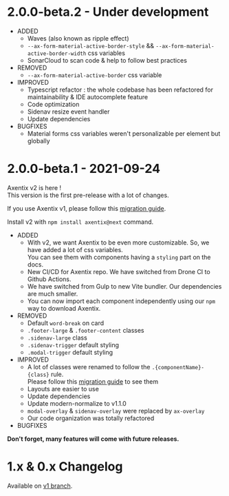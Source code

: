 # 2.0.0-beta.2 - Under development

- ADDED
  - Waves (also known as ripple effect)
  - `--ax-form-material-active-border-style` && `--ax-form-material-active-border-width` css variables
  - SonarCloud to scan code & help to follow best practices
- REMOVED
  - `--ax-form-material-active-border` css variable
- IMPROVED
  - Typescript refactor : the whole codebase has been refactored for maintainability & IDE autocomplete feature
  - Code optimization
  - Sidenav resize event handler
  - Update dependencies
- BUGFIXES
  - Material forms css variables weren't personalizable per element but globally

# 2.0.0-beta.1 - 2021-09-24

Axentix v2 is here !  
This version is the first pre-release with a lot of changes.

If you use Axentix v1, please follow this [migration guide](https://useaxentix.com/2.0.x/docs/migration/).

Install v2 with `npm install axentix@next` command.

- ADDED
  - With v2, we want Axentix to be even more customizable. So, we have added a lot of css variables.  
    You can see them with components having a `styling` part on the docs. 
  - New CI/CD for Axentix repo. We have switched from Drone CI to Github Actions.
  - We have switched from Gulp to new Vite bundler. Our dependencies are much smaller.
  - You can now import each component independently using our `npm` way to download Axentix.
- REMOVED
  - Default `word-break` on card
  - `.footer-large` & `.footer-content` classes
  - `.sidenav-large` class
  - `.sidenav-trigger` default styling
  - `.modal-trigger` default styling
- IMPROVED
  - A lot of classes were renamed to follow the `.{componentName}-{class}` rule.  
    Please follow this [migration guide](https://useaxentix.com/2.0.x/docs/migration/) to see them
  - Layouts are easier to use
  - Update dependencies
  - Update modern-normalize to v1.1.0
  - `modal-overlay` & `sidenav-overlay` were replaced by `ax-overlay`
  - Our code organization was totally refactored
- BUGFIXES

**Don't forget, many features will come with future releases.**  

# 1.x & 0.x Changelog

Available on [v1 branch](https://github.com/axentix/axentix/tree/v1).
